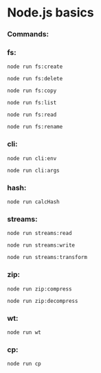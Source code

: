 # Node.js basics

### Commands:
### fs:
```
node run fs:create
```
```
node run fs:delete
```
```
node run fs:copy
```
```
node run fs:list
```
```
node run fs:read
```
```
node run fs:rename
```

### cli:
```
node run cli:env
```
```
node run cli:args
```

### hash:
```
node run calcHash
```

### streams:
```
node run streams:read
```
```
node run streams:write
```
```
node run streams:transform
```

### zip:
```
node run zip:compress
```
```
node run zip:decompress
```
### wt:
```
node run wt
```
### cp:
```
node run cp
```
